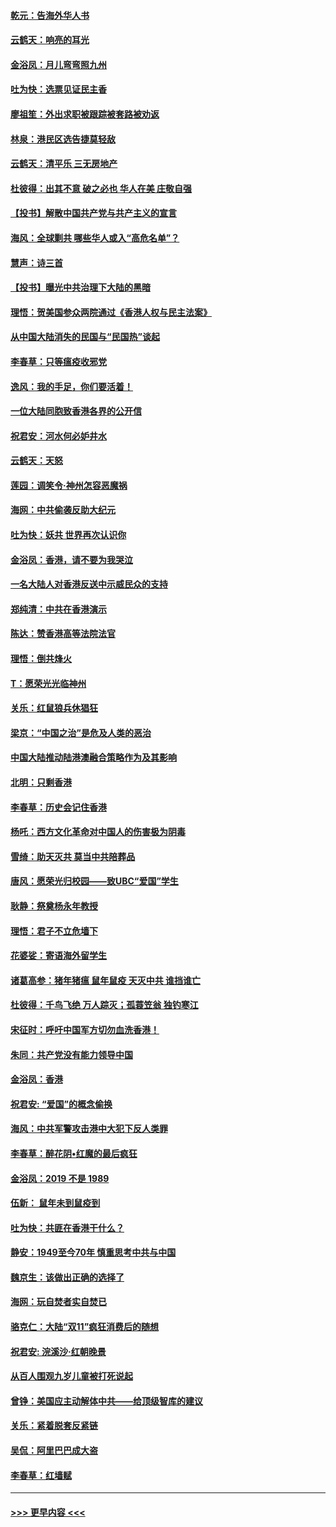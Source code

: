 #### [乾元：告海外华人书](../pages/nsc993/n11684044.md?t=11271801) 
#### [云鹤天：响亮的耳光](../pages/nsc993/n11684254.md?t=11271801) 
#### [金浴凤：月儿弯弯照九州](../pages/nsc993/n11684231.md?t=11271801) 
#### [吐为快：选票见证民主香](../pages/nsc993/n11684206.md?t=11271801) 
#### [廖祖笙：外出求职被跟踪被套路被劝返](../pages/nsc993/n11683874.md?t=11271801) 
#### [林泉：港民区选告捷莫轻敌](../pages/nsc993/n11683930.md?t=11271801) 
#### [云鹤天：清平乐 三无房地产](../pages/nsc993/n11681521.md?t=11271801) 
#### [杜彼得：出其不意 破之必也 华人在美 庄敬自强](../pages/nsc993/n11679554.md?t=11271801) 
#### [【投书】解散中国共产党与共产主义的宣言](../pages/nsc993/n11679177.md?t=11271801) 
#### [海风：全球剿共 哪些华人或入“高危名单”？](../pages/nsc993/n11678617.md?t=11271801) 
#### [慧声：诗三首](../pages/nsc993/n11678848.md?t=11271801) 
#### [【投书】曝光中共治理下大陆的黑暗](../pages/nsc993/n11678674.md?t=11271801) 
#### [理悟：贺美国参众两院通过《香港人权与民主法案》](../pages/nsc993/n11678104.md?t=11271801) 
#### [从中国大陆消失的民国与“民国热”谈起](../pages/nsc993/n11678075.md?t=11271801) 
#### [李春草：只等瘟疫收邪党](../pages/nsc993/n11677308.md?t=11271801) 
#### [逸风：我的手足，你们要活着！](../pages/nsc993/n11676352.md?t=11271801) 
#### [一位大陆同胞致香港各界的公开信](../pages/nsc993/n11675761.md?t=11271801) 
#### [祝君安：河水何必妒井水](../pages/nsc993/n11675746.md?t=11271801) 
#### [云鹤天：天怒](../pages/nsc993/n11675718.md?t=11271801) 
#### [莲园：调笑令‧神州怎容恶魔祸](../pages/nsc993/n11675648.md?t=11271801) 
#### [海网：中共偷袭反助大纪元](../pages/nsc993/n11673515.md?t=11271801) 
#### [吐为快：妖共 世界再次认识你](../pages/nsc993/n11673506.md?t=11271801) 
#### [金浴凤：香港，请不要为我哭泣](../pages/nsc993/n11673248.md?t=11271801) 
#### [一名大陆人对香港反送中示威民众的支持](../pages/nsc993/n11672615.md?t=11271801) 
#### [郑纯清：中共在香港演示](../pages/nsc993/n11670539.md?t=11271801) 
#### [陈达：赞香港高等法院法官](../pages/nsc993/n11669542.md?t=11271801) 
#### [理悟：倒共烽火](../pages/nsc993/n11668844.md?t=11271801) 
#### [T：愿荣光光临神州](../pages/nsc993/n11668421.md?t=11271801) 
#### [关乐：红鼠狼兵休猖狂](../pages/nsc993/n11668378.md?t=11271801) 
#### [梁京：“中国之治”是危及人类的恶治](../pages/nsc993/n11668328.md?t=11271801) 
#### [中国大陆推动陆港澳融合策略作为及其影响](../pages/nsc993/n11668157.md?t=11271801) 
#### [北明：只剩香港](../pages/nsc993/n11668002.md?t=11271801) 
#### [李春草：历史会记住香港](../pages/nsc993/n11667927.md?t=11271801) 
#### [杨吒：西方文化革命对中国人的伤害极为阴毒](../pages/nsc993/n11664521.md?t=11271801) 
#### [雪绮：助天灭共 莫当中共陪葬品](../pages/nsc993/n11662650.md?t=11271801) 
#### [唐风：愿荣光归校园——致UBC“爱国”学生](../pages/nsc993/n11662194.md?t=11271801) 
#### [耿静：祭奠杨永年教授](../pages/nsc993/n11662514.md?t=11271801) 
#### [理悟：君子不立危墙下](../pages/nsc993/n11662172.md?t=11271801) 
#### [花婆娑：寄语海外留学生](../pages/nsc993/n11662121.md?t=11271801) 
#### [诸葛高参：猪年猪瘟 鼠年鼠疫 天灭中共 谁挡谁亡](../pages/nsc993/n11661980.md?t=11271801) 
#### [杜彼得：千鸟飞绝 万人踪灭；孤蓑笠翁 独钓寒江](../pages/nsc993/n11661170.md?t=11271801) 
#### [宋征时：呼吁中国军方切勿血洗香港！](../pages/nsc993/n11415318.md?t=11271801) 
#### [朱同：共产党没有能力领导中国](../pages/nsc993/n11660421.md?t=11271801) 
#### [金浴凤：香港](../pages/nsc993/n11660419.md?t=11271801) 
#### [祝君安: “爱国”的概念偷换](../pages/nsc993/n11659706.md?t=11271801) 
#### [海风：中共军警攻击港中大犯下反人类罪](../pages/nsc993/n11659632.md?t=11271801) 
#### [李春草：醉花阴•红魔的最后疯狂](../pages/nsc993/n11659287.md?t=11271801) 
#### [金浴凤：2019 不是 1989](../pages/nsc993/n11657663.md?t=11271801) 
#### [伍新： 鼠年未到鼠疫到](../pages/nsc993/n11655098.md?t=11271801) 
#### [吐为快：共匪在香港干什么？](../pages/nsc993/n11654891.md?t=11271801) 
#### [静安：1949至今70年 慎重思考中共与中国](../pages/nsc993/n11651244.md?t=11271801) 
#### [魏京生：该做出正确的选择了](../pages/nsc993/n11653084.md?t=11271801) 
#### [海网：玩自焚者实自焚已](../pages/nsc993/n11652423.md?t=11271801) 
#### [骆克仁：大陆“双11”疯狂消费后的随想](../pages/nsc993/n11652305.md?t=11271801) 
#### [祝君安: 浣溪沙·红朝晚景](../pages/nsc993/n11652258.md?t=11271801) 
#### [从百人围观九岁儿童被打死说起](../pages/nsc993/n11651030.md?t=11271801) 
#### [曾铮：美国应主动解体中共——给顶级智库的建议](../pages/nsc993/n11649888.md?t=11271801) 
#### [关乐：紧着脱套反紧链](../pages/nsc993/n11649069.md?t=11271801) 
#### [吴侃：阿里巴巴成大盗](../pages/nsc993/n11645523.md?t=11271801) 
#### [李春草：红墙赋](../pages/nsc993/n11646389.md?t=11271801) 

----
#### [ >>> 更早内容 <<< ](../indexes/nsc993-earlier.md)
